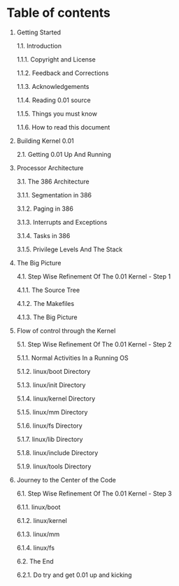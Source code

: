 # Table of contents

1. Getting Started

   1.1. Introduction

   1.1.1. Copyright and License

   1.1.2. Feedback and Corrections

   1.1.3. Acknowledgements

   1.1.4. Reading 0.01 source

   1.1.5. Things you must know

   1.1.6. How to read this document

2. Building Kernel 0.01

   2.1. Getting 0.01 Up And Running

3. Processor Architecture

   3.1. The 386 Architecture 

   3.1.1. Segmentation in 386 

   3.1.2. Paging in 386 

   3.1.3. Interrupts and Exceptions

   3.1.4. Tasks in 386

   3.1.5. Privilege Levels And The Stack

4. The Big Picture

   4.1. Step Wise Refinement Of The 0.01 Kernel - Step 1

   4.1.1. The Source Tree

   4.1.2. The Makefiles

   4.1.3. The Big Picture

5. Flow of control through the Kernel

   5.1. Step Wise Refinement Of The 0.01 Kernel - Step 2 

   5.1.1. Normal Activities In a Running OS

   5.1.2. linux/boot Directory

   5.1.3. linux/init Directory

   5.1.4. linux/kernel Directory

   5.1.5. linux/mm Directory

   5.1.6. linux/fs Directory

   5.1.7. linux/lib Directory

   5.1.8. linux/include Directory

   5.1.9. linux/tools Directory

6. Journey to the Center of the Code

   6.1. Step Wise Refinement Of The 0.01 Kernel - Step 3

   6.1.1. linux/boot 

   6.1.2. linux/kernel

   6.1.3. linux/mm

   6.1.4. linux/fs

   6.2. The End

   6.2.1. Do try and get 0.01 up and kicking

